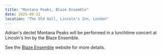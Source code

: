 ```yaml
---
title: "Montana Peaks, Blaze Ensemble"
date: 2025-09-22
location: "The Old Hall, Lincoln's Inn, London"
---
```


Adrian's dectet Montana Peaks will be performed in a lunchtime concert at Lincoln's Inn by the Blaze Ensemble.  

See the <a href="https://www.blazeensemble.com/" target="_blank">Blaze Ensemble</a> website for more details.   